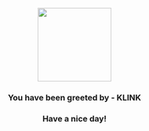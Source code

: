 <p align="center">
            <img src="https://raw.githubusercontent.com/PokeAPI/sprites/master/sprites/pokemon/599.png" width="150" height="150">
          </p>
          <h3 align="center">You have been greeted by - <b>KLINK</b></h3>
          <h3 align="center">Have a nice day!</h3>
